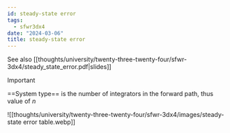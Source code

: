 ```yaml
---
id: steady-state error
tags:
  - sfwr3dx4
date: "2024-03-06"
title: steady-state error
---
```


See also [[thoughts/university/twenty-three-twenty-four/sfwr-3dx4/steady_state_error.pdf|slides]]

> [!important]
> ==System type== is the number of integrators in the forward path, thus value of $n$

![[thoughts/university/twenty-three-twenty-four/sfwr-3dx4/images/steady-state error table.webp]]
